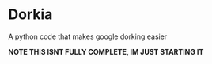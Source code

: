 # Dorkia
A python code that makes google dorking easier

**NOTE THIS ISNT FULLY COMPLETE, IM JUST STARTING IT**

